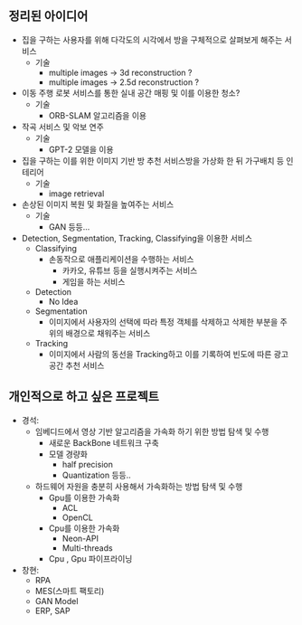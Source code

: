 ## 정리된 아이디어

+ 집을 구하는 사용자를 위해 다각도의 시각에서 방을 구체적으로 살펴보게 해주는 서비스
  + 기술
    + multiple images -> 3d reconstruction ?
    + multiple images -> 2.5d reconstruction ?
+ 이동 주행 로봇 서비스를 통한 실내 공간 매핑 및 이를 이용한 청소?
  + 기술
    + ORB-SLAM 알고리즘을 이용
+ 작곡 서비스 및 악보 연주
  + 기술
    + GPT-2 모델을 이용
+ 집을 구하는 이를 위한 이미지 기반 방 추천 서비스방을 가상화 한 뒤 가구배치 등 인테리어
  + 기술
    + image retrieval
+ 손상된 이미지 복원 및 화질을 높여주는 서비스
  + 기술
    + GAN 등등...
+ Detection, Segmentation, Tracking, Classifying을 이용한 서비스
  + Classifying
    + 손동작으로 애플리케이션을 수행하는 서비스
      + 카카오, 유튜브 등을 실행시켜주는 서비스
      + 게임을 하는 서비스
  + Detection
    + No Idea
  + Segmentation
    + 이미지에서 사용자의 선택에 따라 특정 객체를 삭제하고 삭제한 부분을 주위의 배경으로 채워주는 서비스
  + Tracking
    + 이미지에서 사람의 동선을 Tracking하고 이를 기록하여 빈도에 따른 광고 공간 추천 서비스

## 개인적으로 하고 싶은 프로젝트

+ 경석:
  + 임베디드에서 영상 기반 알고리즘을 가속화 하기 위한 방법 탐색 및 수행
    + 새로운 BackBone 네트워크 구축
    + 모델 경량화
      + half precision
      + Quantization 등등..
  + 하드웨어 자원을 충분히 사용해서 가속화하는 방법 탐색 및 수행
    + Gpu를 이용한 가속화
      + ACL
      + OpenCL
    + Cpu를 이용한 가속화
      + Neon-API
      + Multi-threads
    + Cpu , Gpu 파이프라이닝
+ 창현:
  + RPA
  + MES(스마트 팩토리)
  + GAN Model
  + ERP, SAP
